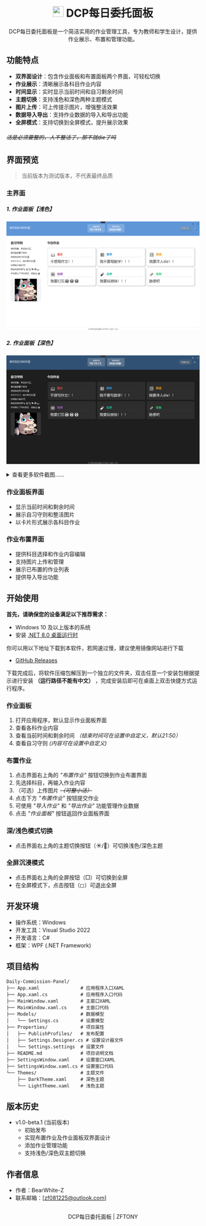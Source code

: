 <div align="center">

# <image src="Assets/DCP 图标.svg" height="28" width="28"/> DCP每日委托面板

DCP每日委托面板是一个简洁实用的作业管理工具，专为教师和学生设计，提供作业展示、布置和管理功能。

</div>

## 功能特点

*   **双界面设计**：包含作业面板和布置面板两个界面，可轻松切换
*   **作业展示**：清晰展示各科目作业内容
*   **时间显示**：实时显示当前时间和自习剩余时间
*   **主题切换**：支持浅色和深色两种主题模式
*   **图片上传**：可上传提示图片，增强整活效果
*   **数据导入导出**：支持作业数据的导入和导出功能
*   **全屏模式**：支持切换到全屏模式，提升展示效果

###### ~~活是必须要整的，人不整活了，那不就die了吗~~

## 界面预览

> 当前版本为测试版本，不代表最终品质

### 主界面

##### 1. 作业面板【浅色】

![主界面浅色](./Assets/readme/主浅.png)

##### 2. 作业面板【深色】

![主界面深色](./Assets/readme/主深.png)

<details>
<summary>查看更多软件截图……</summary>

### 作业布置

##### 1. 布置面板【浅色】

![布置界面浅色](./Assets/readme/布浅.png)

##### 2. 布置面板【深色】

![布置界面深色](./Assets/readme/布深.png)

### 设置【更多自定义】

##### 1. 设置面板【浅色】

![设置界面浅色](./Assets/readme/设浅.png)

##### 2. 设置面板【深色】

![设置界面深色](./Assets/readme/设深.png)

</details>

### 作业面板界面

*   显示当前时间和剩余时间
*   展示自习守则和整活图片
*   以卡片形式展示各科目作业

### 作业布置界面

*   提供科目选择和作业内容编辑
*   支持图片上传和管理
*   展示已布置的作业列表
*   提供导入导出功能

## 开始使用

**首先，请确保您的设备满足以下推荐需求：**

- Windows 10 及以上版本的系统
- 安装 [.NET 8.0 桌面运行时](https://dotnet.microsoft.com/zh-cn/download/dotnet/thank-you/runtime-desktop-8.0.7-windows-x64-installer)

你可以用以下地址下载到本软件，若网速过慢，建议使用镜像网站进行下载
- [GitHub Releases](https://github.com/BearWhite-Z/Daily-Commission-Panel/releases/)

下载完成后，将软件压缩包解压到一个独立的文件夹，双击任意一个安装包根据提示进行安装 **（运行路径不能有中文）** ，完成安装后即可在桌面上双击快捷方式运行程序。

### 作业面板

1.  打开应用程序，默认显示作业面板界面
2.  查看各科作业内容
3.  查看当前时间和剩余时间 *（结束时间可在设置中自定义，默认21:50）*
4.  查看自习守则 *(内容可在设置中自定义)*


### 布置作业

1.  点击界面右上角的 *"布置作业"* 按钮切换到作业布置界面
2.  先选择科目，再输入作业内容
3.  （可选）上传图片 *~~（可整小活）~~*
4.  点击下方 *"布置作业"* 按钮提交作业
5.  可使用 *"导入作业"* 和 *"导出作业"* 功能管理作业数据
6.  点击 *"作业面板"* 按钮返回作业面板界面

### 深/浅色模式切换

*   点击界面右上角的主题切换按钮（☀/🌙）可切换浅色/深色主题

### 全屏沉浸模式

*   点击界面右上角的全屏按钮（□）可切换到全屏
*   在全屏模式下，点击按钮（◻）可退出全屏

## 开发环境

*   操作系统：Windows
*   开发工具：Visual Studio 2022
*   开发语言：C#
*   框架：WPF (.NET Framework)

## 项目结构

    Daily-Commission-Panel/
    ├── App.xaml               # 应用程序入口XAML
    ├── App.xaml.cs            # 应用程序入口代码
    ├── MainWindow.xaml        # 主窗口XAML
    ├── MainWindow.xaml.cs     # 主窗口代码
    ├── Models/                # 数据模型
    │   └── Settings.cs        # 设置模型
    ├── Properties/            # 项目属性
    │   ├── PublishProfiles/   # 发布配置
    │   ├── Settings.Designer.cs # 设置设计器文件
    │   └── Settings.settings  # 设置文件
    ├── README.md              # 项目说明文档
    ├── SettingsWindow.xaml    # 设置窗口XAML
    ├── SettingsWindow.xaml.cs # 设置窗口代码
    └── Themes/                # 主题文件
        ├── DarkTheme.xaml     # 深色主题
        └── LightTheme.xaml    # 浅色主题

## 版本历史

*   v1.0-beta.1 (当前版本)
    *   初始发布
    *   实现布置作业及作业面板双界面设计
    *   添加作业管理功能
    *   支持浅色/深色双主题切换

## 作者信息

*   作者：BearWhite-Z
*   联系邮箱：\[<zf081225@outlook.com>]

## 

<div align="center">

DCP每日委托面板 | ZFTONY 

</div>
